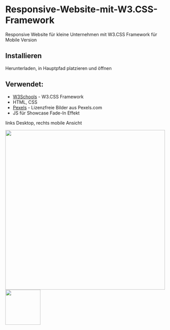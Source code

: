 # Responsive-Website-mit-W3.CSS-Framework

Responsive Website für kleine Unternehmen mit W3.CSS Framework für Mobile Version

## Installieren

Herunterladen, in Hauptpfad platzieren und öffnen

## Verwendet:

* [W3Schools](https://www.w3schools.com/w3css/) - W3.CSS Framework
* HTML, CSS
* [Pexels](https://www.pexels.com) - Lizenzfreie Bilder aus Pexels.com
* JS für Showcase Fade-In Effekt

<p>links Desktop, rechts mobile Ansicht</p>
<p align="top">
  <img src="https://s19.postimg.org/nz7x2xzqb/index.png" width="500"/>
  <img src="https://s19.postimg.org/bymh27sbn/mobile.png" width="110"/>
</p>
